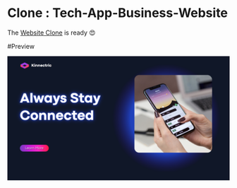 # Clone : Tech-App-Business-Website

The <a href="https://kalki2706.github.io/Tech-App-Business-Website/" >Website Clone</a> is ready 😍

#Preview

<img src="./images/preview_one.png" alt="preview of website">
